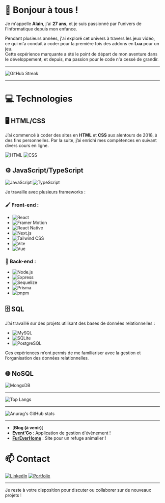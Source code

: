 # 👋 Bonjour à tous !

Je m'appelle **Alain**, j'ai **27 ans**, et je suis passionné par l'univers de l'informatique depuis mon enfance.

Pendant plusieurs années, j'ai exploré cet univers à travers les jeux vidéo, ce qui m'a conduit à coder pour la première fois des addons en **Lua** pour un jeu.  
Cette expérience marquante a été le point de départ de mon aventure dans le développement, et depuis, ma passion pour le code n'a cessé de grandir.

---

![GitHub Streak](https://github-readme-streak-stats.herokuapp.com/?user=AlainBonneau&theme=dark&date_format=j%20M%5B%20Y%5D)

---

# 💻 Technologies

## 🖥️ **HTML/CSS**
J’ai commencé à coder des sites en **HTML** et **CSS** aux alentours de 2018, à des fins personnelles. Par la suite, j’ai enrichi mes compétences en suivant divers cours en ligne.

![HTML](https://img.shields.io/badge/-HTML-E34F26?logo=html5&logoColor=white&style=flat)
![CSS](https://img.shields.io/badge/-CSS-1572B6?logo=css3&logoColor=white&style=flat)

## ⚙️ **JavaScript/TypeScript**

![JavaScript](https://img.shields.io/badge/-JavaScript-F7DF1E?logo=javascript&logoColor=black&style=flat)
![TypeScript](https://img.shields.io/badge/-TypeScript-3178C6?logo=typescript&logoColor=white&style=flat)

Je travaille avec plusieurs frameworks :

### 🖌️ **Front-end** :

- ![React](https://img.shields.io/badge/-React-61DAFB?logo=react&logoColor=black&style=flat)
- ![Framer Motion](https://img.shields.io/badge/-Framer%20Motion-0055FF?logo=framer&logoColor=white&style=flat)
- ![React Native](https://img.shields.io/badge/-React%20Native-61DAFB?logo=react&logoColor=black&style=flat)
- ![Next.js](https://img.shields.io/badge/-Next.js-000000?logo=nextdotjs&logoColor=white&style=flat)
- ![Tailwind CSS](https://img.shields.io/badge/-Tailwind%20CSS-06B6D4?logo=tailwind-css&logoColor=white&style=flat)
- ![Vite](https://img.shields.io/badge/-Vite-646CFF?logo=vite&logoColor=white&style=flat)
- ![Vue](https://img.shields.io/badge/-Vue.js-4fc08d?style=flat&logo=vuedotjs&logoColor=white)

### 🔧 **Back-end** :

- ![Node.js](https://img.shields.io/badge/-Node.js-339933?logo=node-dot-js&logoColor=white&style=flat)
- ![Express](https://img.shields.io/badge/-Express-000000?logo=express&logoColor=white&style=flat)
- ![Sequelize](https://img.shields.io/badge/-Sequelize-52B0E7?logo=sequelize&logoColor=white&style=flat)
- ![Prisma](https://img.shields.io/badge/-Prisma-2D3748?style=flat&logo=prisma&logoColor=white)
- ![pnpm](https://img.shields.io/badge/-pnpm-F69220?logo=pnpm&logoColor=white&style=flat)

## 🗄️ **SQL**

J’ai travaillé sur des projets utilisant des bases de données relationnelles :

- ![MySQL](https://img.shields.io/badge/-MySQL-4479A1?logo=mysql&logoColor=white&style=flat)
- ![SQLite](https://img.shields.io/badge/-SQLite-003B57?logo=sqlite&logoColor=white&style=flat)
- ![PostgreSQL](https://img.shields.io/badge/-PostgreSQL-4169E1?logo=postgresql&logoColor=white&style=flat)

Ces expériences m’ont permis de me familiariser avec la gestion et l’organisation des données relationnelles.

## 🌐 **NoSQL**

![MongoDB](https://img.shields.io/badge/-MongoDB-47A248?logo=mongodb&logoColor=white&style=flat)

---

![Top Langs](https://github-readme-stats.vercel.app/api/top-langs/?username=AlainBonneau&layout=compact&theme=radical)

---

![Anurag's GitHub stats](https://github-readme-stats.vercel.app/api?username=AlainBonneau&show_icons=true&theme=radical)

---

- [**Blog (à venir)**]
- [**Event'Go**](https://github.com/AlainBonneau/event-app) : Application de gestion d'évènement !
- [**FurEverHome**](https://github.com/AlainBonneau/FurEverMyFront) : Site pour un refuge animalier !

# 📫 Contact

[![LinkedIn](https://img.shields.io/badge/-LinkedIn-blue?logo=linkedin&style=for-the-badge)](https://www.linkedin.com/in/alain-bonneau-3a393b320/)
[![Portfolio](https://img.shields.io/badge/-Portfolio-black?style=for-the-badge&logo=vercel&logoColor=white)](https://www.alain-web.fr/)

---

Je reste à votre disposition pour discuter ou collaborer sur de nouveaux projets !
